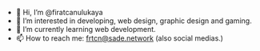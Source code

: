 - 👋 Hi, I’m @firatcanulukaya
- 👀 I’m interested in developing, web design, graphic design and gaming.
- 🌱 I’m currently learning web development.
- 📫 How to reach me: frtcn@sade.network (also social medias.)
